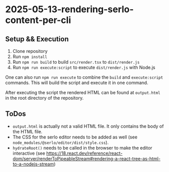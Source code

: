 # 2025-05-13-rendering-serlo-content-per-cli

## Setup && Execution

1. Clone repository
2. Run `npm install`
3. Run `npm run build` to build `src/render.tsx` to `dist/render.js`
4. Run `npm run execute:script` to execute `dist/render.js` with Node.js

One can also run `npm run execute` to combine the `build` and `execute:script` commands. This will build the script and execute it in one command.

After executing the script the rendered HTML can be found at `output.html` in the root directory of the repository.

## ToDos

- `output.html` is actually not a valid HTML file. It only contains the body of the HTML file.
- The CSS for the serlo editor needs to be added as well (see `node_modules/@serlo/editor/dist/style.css`).
- `hydrateRoot()` needs to be called in the browser to make the editor interactive (see https://18.react.dev/reference/react-dom/server/renderToPipeableStream#rendering-a-react-tree-as-html-to-a-nodejs-stream)

